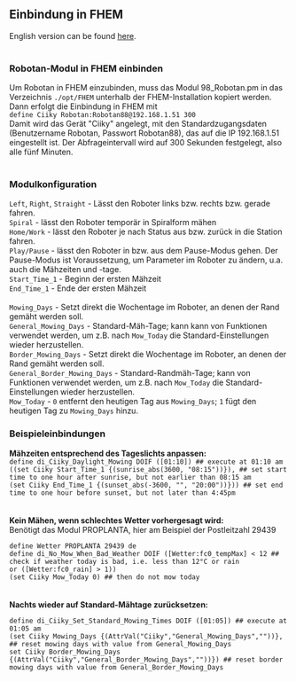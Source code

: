 <H2>Einbindung in FHEM</H2>
English version can be found <A HREF="FHEM.md">here</A>.
<BR><BR>
<H3>Robotan-Modul in FHEM einbinden</H3>
Um Robotan in FHEM einzubinden, muss das Modul 98_Robotan.pm in das Verzeichnis <code>./opt/FHEM</code> unterhalb der FHEM-Installation
kopiert werden.<BR>
Dann erfolgt die Einbindung in FHEM mit<BR>
<code>define Ciiky Robotan:Robotan88@192.168.1.51 300</code><BR>
Damit wird das Gerät "Ciiky" angelegt, mit den Standardzugangsdaten (Benutzername Robotan, Passwort Robotan88), das auf die IP
192.168.1.51 eingestellt ist. Der Abfrageintervall wird auf 300 Sekunden festgelegt, also alle fünf Minuten.<BR>
<BR>
<H3>Modulkonfiguration</H3>
<code>Left</code>, <code>Right</code>, <code>Straight</code> - Lässt den Roboter links bzw. rechts bzw. gerade fahren.<BR>
<code>Spiral</code> - lässt den Roboter temporär in Spiralform mähen<BR>
<code>Home/Work</code> - lässt den Roboter je nach Status aus bzw. zurück in die Station fahren.<BR>
<code>Play/Pause</code> - lässt den Roboter in bzw. aus dem Pause-Modus gehen. Der Pause-Modus ist Voraussetzung, um Parameter im Roboter zu ändern, u.a. auch die Mähzeiten und -tage.<BR>
<code>Start_Time_1</code> - Beginn der ersten Mähzeit<BR>
<code>End_Time_1</code> - Ende der ersten Mähzeit<BR>
<BR>
<code>Mowing_Days</code> - Setzt direkt die Wochentage im Roboter, an denen der Rand gemäht werden soll.<BR> 
<code>General_Mowing_Days</code> - Standard-Mäh-Tage; kann kann von Funktionen verwendet werden, um z.B. nach <code>Mow_Today</code> die Standard-Einstellungen wieder herzustellen.<BR>
<code>Border_Mowing_Days</code> - Setzt direkt die Wochentage im Roboter, an denen der Rand gemäht werden soll.<BR>
<code>General_Border_Mowing_Days</code> - Standard-Randmäh-Tage; kann von Funktionen verwendet werden, um z.B. nach <code>Mow_Today</code> die Standard-Einstellungen wieder herzustellen.<BR>
<code>Mow_Today</code> - <code>0</code> entfernt den heutigen Tag aus <code>Mowing_Days</code>; <code>1</code> fügt den heutigen Tag zu <code>Mowing_Days</code> hinzu.
<H3>Beispieleinbindungen</H3>
<B>Mähzeiten entsprechend des Tageslichts anpassen:</B>
<code>
define di_Ciiky_Daylight_Mowing DOIF ([01:10]) ## execute at 01:10 am
((set Ciiky Start_Time_1 {(sunrise_abs(3600, "08:15"))}), ## set start time to one hour after sunrise, but not earlier than 08:15 am
(set Ciiky End_Time_1 {(sunset_abs(-3600, "", "20:00"))})) ## set end time to one hour before sunset, but not later than 4:45pm
</code>
<BR><BR>
<B>Kein Mähen, wenn schlechtes Wetter vorhergesagt wird:</B><BR>
Benötigt das Modul PROPLANTA, hier am Beispiel der Postleitzahl 29439<BR>
<code>
define Wetter PROPLANTA 29439 de
define di_No_Mow_When_Bad_Weather DOIF ([Wetter:fc0_tempMax] < 12 ## check if weather today is bad, i.e. less than 12°C or rain
or ([Wetter:fc0_rain] > 1))
(set Ciiky Mow_Today 0) ## then do not mow today
</code>
<BR><BR>
<B>Nachts wieder auf Standard-Mähtage zurücksetzen:</B><BR>
<code>
define di_Ciiky_Set_Standard_Mowing_Times DOIF ([01:05]) ## execute at 01:05 am
(set Ciiky Mowing_Days {(AttrVal("Ciiky","General_Mowing_Days",""))}, ## reset mowing days with value from General_Mowing_Days
set Ciiky Border_Mowing_Days {(AttrVal("Ciiky","General_Border_Mowing_Days",""))}) ## reset border mowing days with value from General_Border_Mowing_Days
</code>
